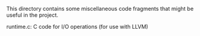 This directory contains some miscellaneous code fragments that might be useful
in the project.

runtime.c:  C code for I/O operations (for use with LLVM)
